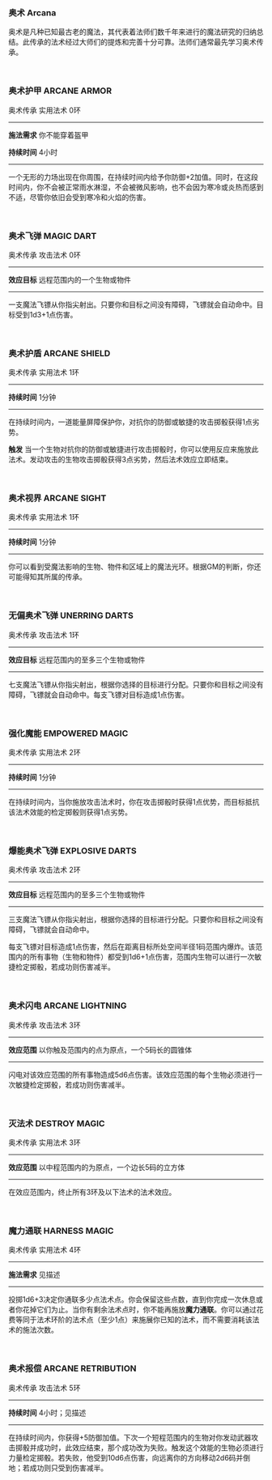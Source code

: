 ### 奥术 Arcana

奥术是凡种已知最古老的魔法，其代表着法师们数千年来进行的魔法研究的归纳总结。此传承的法术经过大师们的提炼和完善十分可靠。法师们通常最先学习奥术传承。

 

### 奥术护甲 **ARCANE ARMOR**

奥术传承 实用法术 0环

------------------------------------------------------------------------

**施法需求** 你不能穿着盔甲

**持续时间** 4小时

------------------------------------------------------------------------

一个无形的力场出现在你周围，在持续时间内给予你防御+2加值。同时，在这段时间内，你不会被正常雨水淋湿，不会被微风影响，也不会因为寒冷或炎热而感到不适，尽管你依旧会受到寒冷和火焰的伤害。

 

### 奥术飞弹 **MAGIC DART**

奥术传承 攻击法术 0环

------------------------------------------------------------------------

**效应目标** 远程范围内的一个生物或物件

------------------------------------------------------------------------

一支魔法飞镖从你指尖射出。只要你和目标之间没有障碍，飞镖就会自动命中。目标受到1d3+1点伤害。

 

### 奥术护盾 **ARCANE SHIELD**

奥术传承 实用法术 1环

------------------------------------------------------------------------

**持续时间** 1分钟

------------------------------------------------------------------------

在持续时间内，一道能量屏障保护你，对抗你的防御或敏捷的攻击掷骰获得1点劣势。

**触发**
当一个生物对抗你的防御或敏捷进行攻击掷骰时，你可以使用反应来施放此法术。发动攻击的生物攻击掷骰获得3点劣势，然后法术效应立即结束。

 

### 奥术视界 **ARCANE SIGHT**

奥术传承 实用法术 1环

------------------------------------------------------------------------

**持续时间** 1分钟

------------------------------------------------------------------------

你可以看到受魔法影响的生物、物件和区域上的魔法光环。根据GM的判断，你还可能得知其所属的传承。

 

### 无偏奥术飞弹 **UNERRING DARTS**

奥术传承 攻击法术 1环

------------------------------------------------------------------------

**效应目标** 远程范围内的至多三个生物或物件

------------------------------------------------------------------------

七支魔法飞镖从你指尖射出，根据你选择的目标进行分配。只要你和目标之间没有障碍，飞镖就会自动命中。每支飞镖对目标造成1点伤害。

 

### 强化魔能 **EMPOWERED MAGIC**

奥术传承 实用法术 2环

------------------------------------------------------------------------

**持续时间** 1分钟

------------------------------------------------------------------------

在持续时间内，当你施放攻击法术时，你在攻击掷骰时获得1点优势，而目标抵抗该法术效能的检定掷骰则获得1点劣势。

 

### 爆能奥术飞弹 **EXPLOSIVE DARTS**

奥术传承 攻击法术 2环

------------------------------------------------------------------------

**效应目标** 远程范围内的至多三个生物或物件

------------------------------------------------------------------------

三支魔法飞镖从你指尖射出，根据你选择的目标进行分配。只要你和目标之间没有障碍，飞镖就会自动命中。

每支飞镖对目标造成1点伤害，然后在距离目标所处空间半径1码范围内爆炸。该范围内的所有事物（生物和物件）都受到1d6+1点伤害，范围内生物可以进行一次敏捷检定掷骰，若成功则伤害减半。

 

### 奥术闪电 **ARCANE LIGHTNING**

奥术传承 攻击法术 3环

------------------------------------------------------------------------

**效应范围** 以你触及范围内的点为原点，一个5码长的圆锥体

------------------------------------------------------------------------

闪电对该效应范围的所有事物造成5d6点伤害。该效应范围的每个生物必须进行一次敏捷检定掷骰，若成功则伤害减半。

 

### 灭法术 **DESTROY MAGIC**

奥术传承 实用法术 3环

------------------------------------------------------------------------

**效应范围** 以中程范围内的为原点，一个边长5码的立方体

------------------------------------------------------------------------

在效应范围内，终止所有3环及以下法术的法术效应。

 

### 魔力通联 **HARNESS MAGIC**

奥术传承 实用法术 4环

------------------------------------------------------------------------

**施法需求** 见描述

------------------------------------------------------------------------

投掷1d6+3决定你通联多少点法术点。你会保留这些点数，直到你完成一次休息或者你花掉它们为止。当你有剩余法术点时，你不能再施放**魔力通联**。你可以通过花费等同于法术环阶的法术点（至少1点）来施展你已知的法术，而不需要消耗该法术的施法次数。

 

### 奥术报偿 **ARCANE RETRIBUTION**

奥术传承 攻击法术 5环

------------------------------------------------------------------------

**持续时间** 4小时；见描述

------------------------------------------------------------------------

在持续时间内，你获得+5防御加值。下次一个短程范围内的生物对你发动武器攻击掷骰并成功时，此效应结束，那个成功改为失败。触发这个效能的生物必须进行力量检定掷骰。若失败，他受到10d6点伤害，向远离你的方向移动2d6码并倒地；若成功则只受到伤害减半。
